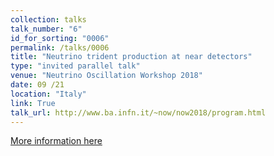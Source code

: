 ```yaml
---
collection: talks
talk_number: "6"
id_for_sorting: "0006"
permalink: /talks/0006
title: "Neutrino trident production at near detectors" 
type: "invited parallel talk"
venue: "Neutrino Oscillation Workshop 2018"
date: 09 /21
location: "Italy"
link: True 
talk_url: http://www.ba.infn.it/~now/now2018/program.html 
---
```


[More information here](http://www.ba.infn.it/~now/now2018/program.html)
